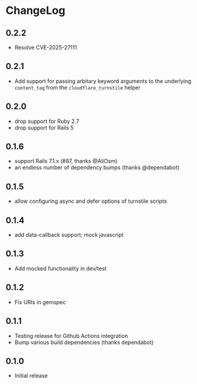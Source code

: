 ChangeLog
=========

0.2.2
-----
- Resolve CVE-2025-27111

0.2.1
-----
- Add support for passing arbitary keyword arguments to the underlying `content_tag` from the `cloudflare_turnstile` helper

0.2.0
-----
- drop support for Ruby 2.7
- drop support for Rails 5

0.1.6
-----
- support Rails 7.1.x (#87, thanks @AliOsm)
- an endless number of dependency bumps (thanks @dependabot)

0.1.5
-----
- allow configuring async and defer options of turnstile scripts

0.1.4
-----
- add data-callback support; mock javascript

0.1.3
-----
- Add mocked functionality in dev/test

0.1.2
-----
- Fix URIs in gemspec

0.1.1
-----
- Testing release for Github Actions integration
- Bump various build dependencies (thanks dependabot)

0.1.0
-----
- Initial release
